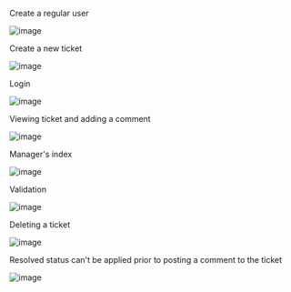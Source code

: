 Create a regular user

![image](https://github.com/shiranox/support_ticket_system/assets/55157254/80102953-bc21-4064-b4c3-fdf8ae8d1b41)


Create a new ticket

![image](https://github.com/shiranox/support_ticket_system/assets/55157254/5aedf828-e42c-495f-af6c-b0498a8daa11)


Login

![image](https://github.com/shiranox/support_ticket_system/assets/55157254/2946d545-84f7-4c9b-9eb0-85881bb3fab7)


Viewing ticket and adding a comment 

![image](https://github.com/shiranox/support_ticket_system/assets/55157254/a6eab09d-7e30-41f9-a1fd-5238dba42e0f)


Manager's index

![image](https://github.com/shiranox/support_ticket_system/assets/55157254/2ac21983-7f2a-4da0-86ee-eb59181f8ee6)


Validation

![image](https://github.com/shiranox/support_ticket_system/assets/55157254/2b55567e-fe8f-4d09-8f16-baf4a5c55e32)

Deleting a ticket

![image](https://github.com/shiranox/support_ticket_system/assets/55157254/bf17f8c0-863f-4175-90c3-2b6f9aa4e329)

Resolved status can't be applied prior to posting a comment to the ticket

![image](https://github.com/shiranox/support_ticket_system/assets/55157254/f0e817fe-42ac-467d-b2d3-a06ba2cefb19)
